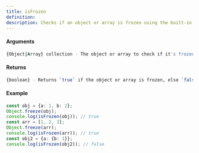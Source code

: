 ```yaml
---
title: isFrozen
definition: 
description: Checks if an object or array is frozen using the built-in `Object.isFrozen()` method.
---
```



#### Arguments


```bash
{Object|Array} collection - The object or array to check if it's frozen.
```


#### Returns


```bash
{boolean} - Returns `true` if the object or array is frozen, else `false`.
```


#### Example


```ts
const obj = {a: 1, b: 2};Object.freeze(obj);console.log(isFrozen(obj)); // trueconst arr = [1, 2, 3];Object.freeze(arr);console.log(isFrozen(arr)); // trueconst obj2 = {a: {b: 1}};console.log(isFrozen(obj2)); // false
```